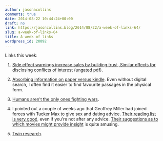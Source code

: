 ```yaml
---
author: jasonacollins
comments: true
date: 2014-08-22 10:44:24+00:00
draft: no
link: https://jasoncollins.blog/2014/08/22/a-week-of-links-64/
slug: a-week-of-links-64
title: A week of links
wordpress_id: 20092
---
```


Links this week:






	
  1. [Side effect warnings increase sales by building trust](http://www.forbes.com/sites/peterubel/2014/08/18/side-effect-warnings-can-increase-pharmaceutical-sales/).[ Similar effects for disclosing conflicts of interest](http://dx.doi.org/10.1257/aer.101.3.423) ([ungated pdf](http://www.cmu.edu/dietrich/sds/docs/loewenstein/PitfallsdisclosingCOI.pdf)).

	
  2. [Absorbing information on paper versus kindle](http://www.theguardian.com/books/2014/aug/19/readers-absorb-less-kindles-paper-study-plot-ereader-digitisation). Even without digital search, I often find it easier to find favourite passages in the physical form.

	
  3. [Humans aren't the only ones fighting wars](http://socialevolutionforum.com/2014/08/18/the-war-over-war-part-ii/).

	
  4. I pointed out a couple of weeks ago that Geoffrey Miller had joined forces with Tucker Max to give sex and dating advice. [Their reading list is very good](http://www.thematinggrounds.com/books/), even if you're not after any advice. [Their suggestions as to which movies might provide insight](http://www.thematinggrounds.com/movies/) is quite amusing.

	
  5. [Twin research](http://www.theatlantic.com/health/archive/2014/08/twins-a-gold-mine-for-research/378697/).



